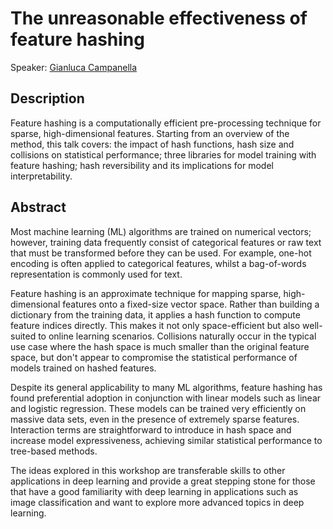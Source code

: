 # The unreasonable effectiveness of feature hashing
Speaker: [Gianluca Campanella](https://github.com/gcampanella)

## Description

Feature hashing is a computationally efficient pre-processing technique for sparse, high-dimensional features. Starting from an overview of the method, this talk covers: the impact of hash functions, hash size and collisions on statistical performance; three libraries for model training with feature hashing; hash reversibility and its implications for model interpretability.

## Abstract

Most machine learning (ML) algorithms are trained on numerical vectors; however, training data frequently consist of categorical features or raw text that must be transformed before they can be used. For example, one-hot encoding is often applied to categorical features, whilst a bag-of-words representation is commonly used for text.

Feature hashing is an approximate technique for mapping sparse, high-dimensional features onto a fixed-size vector space. Rather than building a dictionary from the training data, it applies a hash function to compute feature indices directly. This makes it not only space-efficient but also well-suited to online learning scenarios. Collisions naturally occur in the typical use case where the hash space is much smaller than the original feature space, but don't appear to compromise the statistical performance of models trained on hashed features.

Despite its general applicability to many ML algorithms, feature hashing has found preferential adoption in conjunction with linear models such as linear and logistic regression. These models can be trained very efficiently on massive data sets, even in the presence of extremely sparse features. Interaction terms are straightforward to introduce in hash space and increase model expressiveness, achieving similar statistical performance to tree-based methods.

The ideas explored in this workshop are transferable skills to other applications in deep learning and provide a great stepping stone for those that have a good familiarity with deep learning in applications such as image classification and want to explore more advanced topics in deep learning.